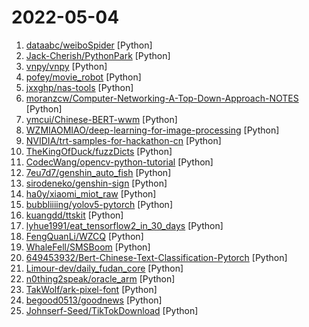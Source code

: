 # 2022-05-04

1. [dataabc/weiboSpider](https://github.com/dataabc/weiboSpider "新浪微博爬虫，用python爬取新浪微博数据") [Python]
2. [Jack-Cherish/PythonPark](https://github.com/Jack-Cherish/PythonPark "Python 开源项目之「自学编程之路」，保姆级教程：AI实验室、宝藏视频、数据结构、学习指南、机器学习实战、深度学习实战、网络爬虫、大厂面经、程序人生、资源分享。") [Python]
3. [vnpy/vnpy](https://github.com/vnpy/vnpy "基于Python的开源量化交易平台开发框架") [Python]
4. [pofey/movie_robot](https://github.com/pofey/movie_robot "轻松便捷的与家人和朋友，一同享受多终端- 致的高品质私有化观影体验。") [Python]
5. [jxxghp/nas-tools](https://github.com/jxxghp/nas-tools "NAS媒体库资源归集、整理自动化工具") [Python]
6. [moranzcw/Computer-Networking-A-Top-Down-Approach-NOTES](https://github.com/moranzcw/Computer-Networking-A-Top-Down-Approach-NOTES "《计算机网络－自顶向下方法(原书第6版)》编程作业，Wireshark实验文档的翻译和解答。") [Python]
7. [ymcui/Chinese-BERT-wwm](https://github.com/ymcui/Chinese-BERT-wwm "Pre-Training with Whole Word Masking for Chinese BERT（中文BERT-wwm系列模型）") [Python]
8. [WZMIAOMIAO/deep-learning-for-image-processing](https://github.com/WZMIAOMIAO/deep-learning-for-image-processing "deep learning for image processing including classification and object-detection etc.") [Python]
9. [NVIDIA/trt-samples-for-hackathon-cn](https://github.com/NVIDIA/trt-samples-for-hackathon-cn "Simple samples for TensorRT programming") [Python]
10. [TheKingOfDuck/fuzzDicts](https://github.com/TheKingOfDuck/fuzzDicts "Web Pentesting Fuzz 字典,一个就够了。") [Python]
11. [CodecWang/opencv-python-tutorial](https://github.com/CodecWang/opencv-python-tutorial "📖 OpenCV-Python image processing tutorial for beginners") [Python]
12. [7eu7d7/genshin_auto_fish](https://github.com/7eu7d7/genshin_auto_fish "基于深度强化学习的原神自动钓鱼AI") [Python]
13. [sirodeneko/genshin-sign](https://github.com/sirodeneko/genshin-sign "原神自动签到") [Python]
14. [ha0y/xiaomi_miot_raw](https://github.com/ha0y/xiaomi_miot_raw "All-in-one & Easy-to-use. Integrate all your Xiaomi Smart Home - with a single integration and NO YAML files - into Home Assistant.") [Python]
15. [bubbliiiing/yolov5-pytorch](https://github.com/bubbliiiing/yolov5-pytorch "这是一个YoloV5-pytorch的源码，可以用于训练自己的模型。") [Python]
16. [kuangdd/ttskit](https://github.com/kuangdd/ttskit "text to speech toolkit. 好用的中文语音合成工具箱，包含语音编码器、语音合成器、声码器和可视化模块。") [Python]
17. [lyhue1991/eat_tensorflow2_in_30_days](https://github.com/lyhue1991/eat_tensorflow2_in_30_days "Tensorflow2.0 🍎🍊 is delicious, just eat it! 😋😋") [Python]
18. [FengQuanLi/WZCQ](https://github.com/FengQuanLi/WZCQ "用基于策略梯度得强化学习方法训练AI玩王者荣耀") [Python]
19. [WhaleFell/SMSBoom](https://github.com/WhaleFell/SMSBoom "短信轰炸/短信测压/ | 一个健壮免费的python短信轰炸程序，专门炸坏蛋蛋，百万接口，多线程全自动添加有效接口，支持异步协程百万并发，全免费的短信轰炸工具！！高一美术生开发全网首发！！") [Python]
20. [649453932/Bert-Chinese-Text-Classification-Pytorch](https://github.com/649453932/Bert-Chinese-Text-Classification-Pytorch "使用Bert，ERNIE，进行中文文本分类") [Python]
21. [Limour-dev/daily_fudan_core](https://github.com/Limour-dev/daily_fudan_core "daily_fudan的代码，无需fork；请fork https://github.com/Limour-dev/daily_fudan_actions 来自动执行该repo下的最新代码。有问题请提issue") [Python]
22. [n0thing2speak/oracle_arm](https://github.com/n0thing2speak/oracle_arm "oracle arm registration script. 乌龟壳刷ARM脚本") [Python]
23. [TakWolf/ark-pixel-font](https://github.com/TakWolf/ark-pixel-font "方舟像素字体 - 开源的泛中日韩像素字体 / Ark pixel font - Open source Pan-CJK pixel font") [Python]
24. [begood0513/goodnews](https://github.com/begood0513/goodnews "") [Python]
25. [Johnserf-Seed/TikTokDownload](https://github.com/Johnserf-Seed/TikTokDownload "抖音去水印视频批量下载") [Python]

